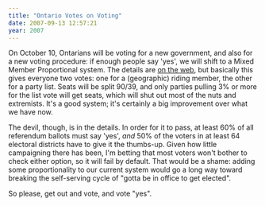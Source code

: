 ```yaml
---
title: "Ontario Votes on Voting"
date: 2007-09-13 12:57:21
year: 2007
---
```

On October 10, Ontarians will be voting for a new government, and also for a new voting procedure: if enough people say 'yes', we will shift to a Mixed Member Proportional system. The details are <a href="http://www.YourBigDecision.ca">on the web</a>, but basically this gives everyone two votes: one for a (geographic) riding member, the other for a party list.  Seats will be split 90/39, and only parties pulling 3% or more for the list vote will get seats, which will shut out most of the nuts and extremists. It's a good system; it's certainly a big improvement over what we have now.

The devil, though, is in the details.  In order for it to pass, at least 60% of all referendum ballots must say 'yes', <em>and</em> 50% of the voters in at least 64 electoral districts have to give it the thumbs-up.  Given how little campaigning there has been, I'm betting that most voters won't bother to check either option, so it will fail by default. That would be a shame: adding some proportionality to our current system would go a long way toward breaking the self-serving cycle of "gotta be in office to get elected".

So please, get out and vote, and vote "yes".
